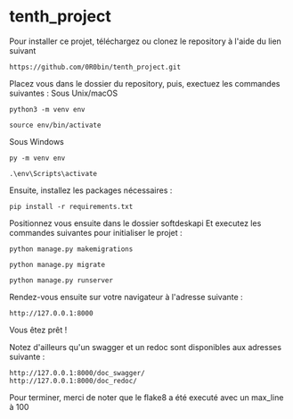 # tenth_project
Pour installer ce projet, téléchargez ou clonez le repository à l'aide du lien suivant
```
https://github.com/0R0bin/tenth_project.git
```
Placez vous dans le dossier du repository, puis, exectuez les commandes suivantes :
Sous Unix/macOS
```
python3 -m venv env
```
```
source env/bin/activate
```
Sous Windows
```
py -m venv env
```
```
.\env\Scripts\activate
```
Ensuite, installez les packages nécessaires :
```
pip install -r requirements.txt
```
Positionnez vous ensuite dans le dossier softdeskapi
Et executez les commandes suivantes pour initialiser le projet :
```
python manage.py makemigrations
```
```
python manage.py migrate
```
```
python manage.py runserver
```
Rendez-vous ensuite sur votre navigateur à l'adresse suivante :
```
http://127.0.0.1:8000
```
Vous êtez prêt !

Notez d'ailleurs qu'un swagger et un redoc sont disponibles aux adresses suivante :
```
http://127.0.0.1:8000/doc_swagger/
http://127.0.0.1:8000/doc_redoc/
```

Pour terminer, merci de noter que le flake8 a été executé avec un max_line à 100